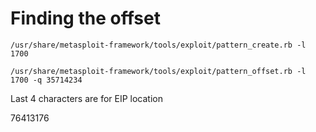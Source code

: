 # Finding the offset

`/usr/share/metasploit-framework/tools/exploit/pattern_create.rb -l 1700` 

`/usr/share/metasploit-framework/tools/exploit/pattern_offset.rb -l 1700 -q 35714234` 

Last 4 characters are for EIP location 

76413176 

